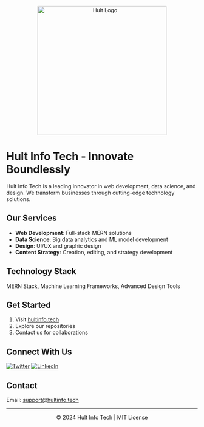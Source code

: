 <p align="center">
  <img src="https://hultinfo.tech/HULT-1.png" alt="Hult Logo" width="340"/>
</p>

# Hult Info Tech - Innovate Boundlessly

Hult Info Tech is a leading innovator in web development, data science, and design. We transform businesses through cutting-edge technology solutions.

## Our Services

- **Web Development**: Full-stack MERN solutions
- **Data Science**: Big data analytics and ML model development
- **Design**: UI/UX and graphic design
- **Content Strategy**: Creation, editing, and strategy development

## Technology Stack

MERN Stack, Machine Learning Frameworks, Advanced Design Tools

## Get Started

1. Visit [hultinfo.tech](https://hultinfo.tech/)
2. Explore our repositories
3. Contact us for collaborations

## Connect With Us

[![Twitter](https://img.shields.io/badge/Twitter-%231DA1F2.svg?style=for-the-badge&logo=Twitter&logoColor=white)](https://twitter.com/hultinfo)
[![LinkedIn](https://img.shields.io/badge/linkedin-%230077B5.svg?style=for-the-badge&logo=linkedin&logoColor=white)](https://www.linkedin.com/company/hultinfo)

## Contact

Email: [support@hultinfo.tech](mailto:support@hultinfo.tech)

---

<p align="center">© 2024 Hult Info Tech | MIT License</p>
